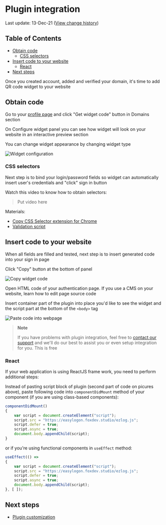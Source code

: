 # Plugin integration
Last update: 13-Dec-21 ([View change history](https://github.com/foxdev-studio/easylogon-docs/commits/master/1-Get%20started/3-Plugin%20integration.md))

## Table of Contents
- [Obtain code](#obtain-code)
	- [CSS selectors](#css-selectors)
- [Insert code to your website](#insert-code-to-your-website)
	- [React](#react)
- [Next steps](#next-steps)

Once you created account, added and verified your domain, it's time to add QR code widget to your website

## Obtain code
Go to your [profile page](https://easylogon.foxdev.studio/profile#CreateWidget) and click "Get widget code" button in Domains section

On Configure widget panel you can see how widget will look on your website in an interactive preview section

You can change widget appearance by changing widget type

![Widget configuration](https://easylogon.foxdev.studio/docs/widget-preview.png)

### CSS selectors
Next step is to bind your login/password fields so widget can automatically insert user's credentials and "click" sign in button

Watch this video to know how to obtain selectors:

> Put video here

Materials:
- [Copy CSS Selector extension for Chrome](https://chrome.google.com/webstore/detail/copy-css-selector)
- [Validation script](https://easylogon.foxdev.studio/docs/test-script.js)

## Insert code to your website
When all fields are filled and tested, next step is to insert generated code into your sign in page

Click "Copy" button at the bottom of panel

![Copy widget code](https://easylogon.foxdev.studio/docs/widget-copy.png)

Open HTML code of your authentication page. If you use a CMS on your website, learn how to edit page source code

<!--Here some tutorial videos on popular CMS:
- [WordPress]()
- [Wix]()
- [Squarespace]()
- [Joomla]()
- [Drupal]()
- [DataLife Engine]()-->

Insert container part of the plugin into place you'd like to see the widget and the script part at the bottom of the `<body>` tag

![Paste code into webpage](https://easylogon.foxdev.studio/docs/paste-code.png)

> **Note**
>
> If you have problems with plugin integration, feel free to [contact our support](https://easylogon.foxdev.studio/support) and we'll do our best to assist you or even setup integration for you. This is free

### React
If your web application is using ReactJS frame work, you need to perform additional steps:

Instead of pasting script block of plugin (second part of code on picures above), paste following code into `componentDidMount` method of your component (if you are using class-based components):
```js
componentDidMount()
{
	var script = document.createElement("script");
	script.src = "https://easylogon.foxdev.studio/ezlog.js";
	script.defer = true;
	script.async = true;
	document.body.appendChild(script);
}
```

or if you're using functional components in `useEffect` method:

```js
useEffect(() =>
{
	var script = document.createElement("script");
	script.src = "https://easylogon.foxdev.studio/ezlog.js";
	script.defer = true;
	script.async = true;
	document.body.appendChild(script);
}, [ ]);
```

## Next steps
- [Plugin customization](/docs/1-Get%20started/4-Plugin%20customization)